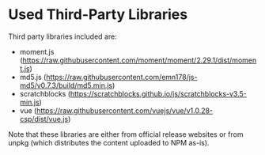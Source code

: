 # Used Third-Party Libraries
Third party libraries included are:
- moment.js (https://raw.githubusercontent.com/moment/moment/2.29.1/dist/moment.js)
- md5.js (https://raw.githubusercontent.com/emn178/js-md5/v0.7.3/build/md5.min.js)
- scratchblocks (https://scratchblocks.github.io/js/scratchblocks-v3.5-min.js)
- vue (https://raw.githubusercontent.com/vuejs/vue/v1.0.28-csp/dist/vue.js)

Note that these libraries are either from official release websites or from unpkg (which distributes the content uploaded to NPM as-is).